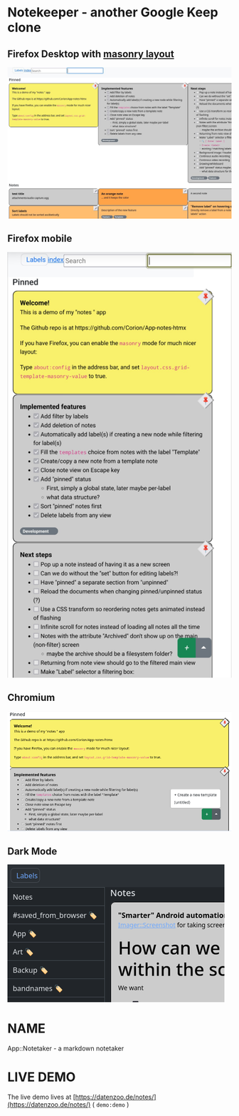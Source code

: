 
# Notekeeper - another Google Keep clone

## Firefox Desktop with [masonry layout](https://developer.mozilla.org/de/docs/Web/CSS/CSS_grid_layout/Masonry_layout)

![Firefox with the experimental masonry layout](screenshots/firefox-masonry.png)

## Firefox mobile

![Firefox mobile](screenshots/firefox-mobile-nomasonry.png)

## Chromium

![Chromium](screenshots/chrome-new-from-template.png)

## Dark Mode

![Dark mode](screenshots/dark-mode.png)

# NAME

App::Notetaker - a markdown notetaker

# LIVE DEMO

The live demo lives at
[https://datenzoo.de/notes/](https://datenzoo.de/notes/) ( `demo:demo` )
